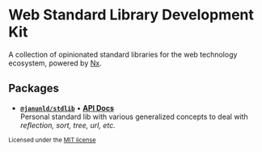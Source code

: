# Web Standard Library Development Kit

A collection of opinionated standard libraries for the web technology ecosystem, powered by [Nx](./NX.md).

## Packages

- [**`@janunld/stdlib`**](./packages/stdlib) • [**API Docs**](https://github.com/JanUnld/web-std/tree/main/docs/stdlib/modules.md) <br>
  Personal standard lib with various generalized concepts to deal with _reflection, sort, tree, url, etc._

<small>Licensed under the [MIT license](./LICENSE)</small>
